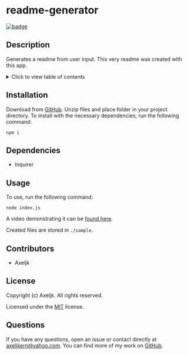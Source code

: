 # readme-generator

[![badge](https://img.shields.io/github/license/Axeljk/uw_m09_readme)](https://www.github.com/Axeljk/uw_m09_readme/blob/main/license)

## Description
Generates a readme from user input. This very readme was created with this app.

<details>
<summary>Click to view table of contents</summary>

## Table of Contents
* [Installation](#installation)
* [Dependencies](#dependencies)
* [Usage](#usage)
* [Contributors](#contributors)
* [License](#license)
* [Questions](#questions)
</details>

## Installation
Download from [GitHub](https://www.github.com/Axeljk/uw_m09_readme). Unzip files and place folder in your project directory.
To install with the necessary dependencies, run the following command:

 ```
npm i
```

## Dependencies
- Inquirer

## Usage
To use, run the following command:

```
node index.js
```

A video demonstrating it can be [found here](https://drive.google.com/file/d/1qyUvxjqNaN4YPTQv9YpvJx9Q-znduwse/view).

Created files are stored in ```./sample```.

## Contributors
- Axeljk

## License
Copyright (c) Axeljk. All rights reserved.

Licensed under the [MIT](https://www.github.com/Axeljk/uw_m09_readme/blob/main/license) license.

## Questions
If you have any questions, open an issue or contact directly at [axeljkern@yahoo.com](mailto:axeljkern@yahoo.com). You can find more of my work on [GitHub](https://www.github.com/Axeljk).